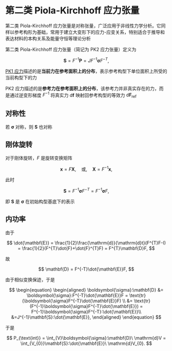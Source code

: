 # 第二类 Piola-Kirchhoff 应力张量

<span class="gray-text">
第二类 Piola-Kirchhoff 应力张量是对称张量，广泛应用于非线性力学分析。它同样以参考构形为基础，常用于建立大变形下的应力-应变关系，特别适合于推导和表达材料的本构关系及能量守恒等理论分析
</span>

第二类 Piola-Kirchhoff 应力张量（简记为 PK2 应力张量）定义为

$$
\mathbf{S}  = F^{-1}\mathbf{P} = JF^{-1}\boldsymbol{\sigma}F^{-T},
$$


[PK1 应力](./sec1-1stPiolaKirchhoff.md)描述的是**当前力在参考面积上的分布**，表示参考构型下单位面积上所受的当前构型下的力

PK2 应力描述的是**参考力在参考面积上的分布**，该参考力并非真实存在的力，而是通过逆变形梯度 $F^{-1}$ 将真实力 $\mathrm{d}\mathbf{f}$ 映射回参考构型的等效力 $\mathrm{d}\mathbf{F}_{\text{ref}}$


## 对称性

若 $\boldsymbol{\sigma}$ 对称，则 $\mathbf{S}$ 也对称

## 刚体旋转

对于刚体旋转，$F$ 是旋转变换矩阵

$$
\mathbf{x} = F\mathbf{X},\quad \text{或},\quad \mathbf{X} = F^{-1}\mathbf{x},
$$

此时

$$
\mathbf{S}  = F^{-1}\boldsymbol{\sigma}F^{-T} = F^{-1}\boldsymbol{\sigma}F,
$$

即 $\mathbf{S}$ 是 $\boldsymbol{\sigma}$ 在初始构型基底下的表示


## 内功率

由于

$$
\dot{\mathbf{E}} = \frac{1}{2}\frac{\mathrm{d}}{\mathrm{d}t}(F^{T}F-I) = \frac{1}{2}(F^{T}\dot{F}+\dot{F}^{T}F) = F^{T}\mathbf{D}F,
$$

故

$$
\mathbf{D} = F^{-T}\dot{\mathbf{E}}F,
$$

由于相似变换保迹，于是

$$
\begin{equation}
\begin{aligned}
\boldsymbol{\sigma}:\mathbf{D} &= \boldsymbol{\sigma}:F^{-T}\dot{\mathbf{E}}F = \text{tr}(\boldsymbol{\sigma}F^{-T}\dot{\mathbf{E}}F) \\
&= \text{tr}(F^{-1}\boldsymbol{\sigma}F^{-T}\dot{\mathbf{E}}) = F^{-1}\boldsymbol{\sigma}F^{-T}:\dot{\mathbf{E}}\\
&=J^{-1}\mathbf{S}:\dot{\mathbf{E}},
\end{aligned}
\end{equation}
$$

于是

$$
P_{\text{int}} = \int_{V}\boldsymbol{\sigma}:\mathbf{D}\ \mathrm{d}V = \int_{V_{0}}\mathbf{S}:\dot{\mathbf{E}}\ \mathrm{d}V_{0}.
$$